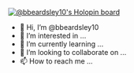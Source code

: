 [![@bbeardsley10's Holopin board](https://holopin.io/api/user/board?user=bbeardsley10)](https://holopin.io/@bbeardsley10)



- 👋 Hi, I’m @bbeardsley10
- 👀 I’m interested in ...
- 🌱 I’m currently learning ...
- 💞️ I’m looking to collaborate on ...
- 📫 How to reach me ...

<!---
bbeardsley10/bbeardsley10 is a ✨ special ✨ repository because its `README.md` (this file) appears on your GitHub profile.
You can click the Preview link to take a look at your changes.
--->
